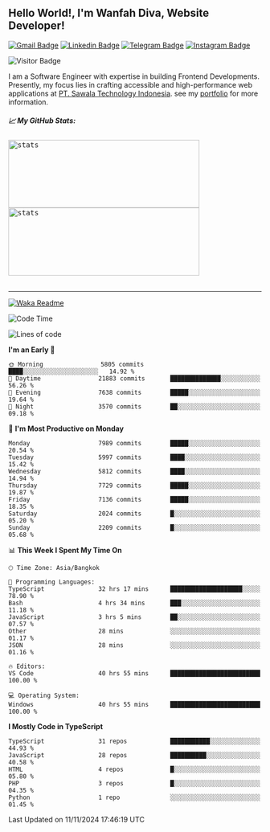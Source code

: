 ## Hello World!, I'm Wanfah Diva, Website Developer!

[![Gmail Badge](https://img.shields.io/badge/-Gmail-white?style=plastic&logo=Gmail&link=mailto:aditputrafirmansyah@gmail.com)](mailto:wanfahdivaa@gmail.com)
[![Linkedin Badge](https://img.shields.io/badge/-LinkedIn-blue?style=plastic&logo=Linkedin&link=https://www.linkedin.com/in/aditputrafirmansyah/)](https://www.linkedin.com/in/wanfahdiva/)
[![Telegram Badge](https://img.shields.io/badge/-Telegram-blue?style=plastic&logo=telegram&link=https://t.me/Adithya_13)](https://t.me/wanfahdiva)
[![Instagram Badge](https://img.shields.io/badge/-Instagram-white?style=plastic&logo=instagram&link=https://www.instagram.com/adithya_firmansyahputra/)](https://www.instagram.com/wnfhdva/)

![Visitor Badge](https://visitor-badge.laobi.icu/badge?page_id=wanfahdiva.wanfahdiva)

<p>
I am a Software Engineer with expertise in building Frontend Developments.
Presently, my focus lies in crafting accessible and high-performance web applications at  <a href="https://sawala/tech" target="_blank">PT. Sawala Technology Indonesia</a>. see my <a href="http://wanfahdiva-com.vercel.app/" target="_blank">portfolio</a> for more information.
</p>

<h5 align="left">
  
📈 **My GitHub Stats:**

</h5>

<div align="left">
<kbd>
    <img height="135em" width="380em" alt="stats" src="https://github-readme-streak-stats.herokuapp.com?user=wanfahdiva&theme=tokyonight_duo&hide_border=true&dates=27DDC9" />
</kbd>
<kbd>
    <img height="135em" width="380em" alt="stats" src="https://github-readme-activity-graph.vercel.app/graph?username=wanfahdiva&theme=react&hide_title=true"></kbd>
</div>

<br />

---

[![Waka Readme](https://github.com/wanfahdiva/wanfahdiva/actions/workflows/waka.yml/badge.svg)](https://github.com/wanfahdiva/wanfahdiva/actions/workflows/waka.yml)

<!--START_SECTION:waka-->
![Code Time](http://img.shields.io/badge/Code%20Time-1%2C400%20hrs%2046%20mins-blue)

![Lines of code](https://img.shields.io/badge/From%20Hello%20World%20I%27ve%20Written-21.2%20million%20lines%20of%20code-blue)

**I'm an Early 🐤** 

```text
🌞 Morning                5805 commits        ████░░░░░░░░░░░░░░░░░░░░░   14.92 % 
🌆 Daytime                21883 commits       ██████████████░░░░░░░░░░░   56.26 % 
🌃 Evening                7638 commits        █████░░░░░░░░░░░░░░░░░░░░   19.64 % 
🌙 Night                  3570 commits        ██░░░░░░░░░░░░░░░░░░░░░░░   09.18 % 
```
📅 **I'm Most Productive on Monday** 

```text
Monday                   7989 commits        █████░░░░░░░░░░░░░░░░░░░░   20.54 % 
Tuesday                  5997 commits        ████░░░░░░░░░░░░░░░░░░░░░   15.42 % 
Wednesday                5812 commits        ████░░░░░░░░░░░░░░░░░░░░░   14.94 % 
Thursday                 7729 commits        █████░░░░░░░░░░░░░░░░░░░░   19.87 % 
Friday                   7136 commits        █████░░░░░░░░░░░░░░░░░░░░   18.35 % 
Saturday                 2024 commits        █░░░░░░░░░░░░░░░░░░░░░░░░   05.20 % 
Sunday                   2209 commits        █░░░░░░░░░░░░░░░░░░░░░░░░   05.68 % 
```


📊 **This Week I Spent My Time On** 

```text
🕑︎ Time Zone: Asia/Bangkok

💬 Programming Languages: 
TypeScript               32 hrs 17 mins      ████████████████████░░░░░   78.90 % 
Bash                     4 hrs 34 mins       ███░░░░░░░░░░░░░░░░░░░░░░   11.18 % 
JavaScript               3 hrs 5 mins        ██░░░░░░░░░░░░░░░░░░░░░░░   07.57 % 
Other                    28 mins             ░░░░░░░░░░░░░░░░░░░░░░░░░   01.17 % 
JSON                     28 mins             ░░░░░░░░░░░░░░░░░░░░░░░░░   01.16 % 

🔥 Editors: 
VS Code                  40 hrs 55 mins      █████████████████████████   100.00 % 

💻 Operating System: 
Windows                  40 hrs 55 mins      █████████████████████████   100.00 % 
```

**I Mostly Code in TypeScript** 

```text
TypeScript               31 repos            ███████████░░░░░░░░░░░░░░   44.93 % 
JavaScript               28 repos            ██████████░░░░░░░░░░░░░░░   40.58 % 
HTML                     4 repos             █░░░░░░░░░░░░░░░░░░░░░░░░   05.80 % 
PHP                      3 repos             █░░░░░░░░░░░░░░░░░░░░░░░░   04.35 % 
Python                   1 repo              ░░░░░░░░░░░░░░░░░░░░░░░░░   01.45 % 
```




 Last Updated on 11/11/2024 17:46:19 UTC
<!--END_SECTION:waka-->
